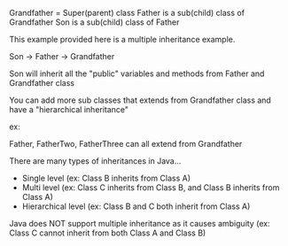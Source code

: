 Grandfather = Super(parent) class
Father is a sub(child) class of Grandfather
Son is a sub(child) class of Father

This example provided here is a multiple inheritance example.

Son -> Father -> Grandfather

Son will inherit all the "public" variables and methods from 
Father and Grandfather class


You can add more sub classes that extends from Grandfather
class and have a "hierarchical inheritance"

ex: 

Father, FatherTwo, FatherThree can all extend from Grandfather


There are many types of inheritances in Java...
- Single level (ex: Class B inherits from Class A)
- Multi level (ex: Class C inherits from Class B, and Class B inherits from Class A)
- Hierarchical level (ex: Class B and C both inherit from Class A)


Java does NOT support multiple inheritance as it causes ambiguity
(ex: Class C cannot inherit from both Class A and Class B)

